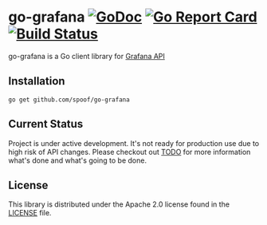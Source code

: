 # go-grafana [![GoDoc](https://godoc.org/github.com/spoof/go-grafana?status.svg)](https://godoc.org/github.com/spoof/go-grafana) [![Go Report Card](https://goreportcard.com/badge/github.com/spoof/go-grafana)](https://goreportcard.com/report/github.com/spoof/go-grafana) [![Build Status](https://travis-ci.org/spoof/go-grafana.svg?branch=master)](https://travis-ci.org/spoof/go-grafana)
go-grafana is a Go client library for [Grafana API](http://docs.grafana.org/http_api/)

## Installation
```
go get github.com/spoof/go-grafana
```

## Current Status

Project is under active development. It's not ready for production use due to high risk of API changes.
Please checkout out [TODO](./TODO.md) for more information what's done and what's going to be done.


## License ##

This library is distributed under the Apache 2.0 license found in the [LICENSE](./LICENSE)
file.
